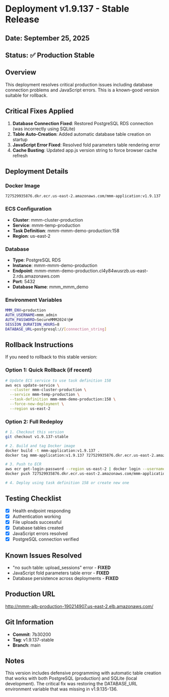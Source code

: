 # Deployment v1.9.137 - Stable Release

## Date: September 25, 2025

## Status: ✅ Production Stable

## Overview
This deployment resolves critical production issues including database connection problems and JavaScript errors. This is a known-good version suitable for rollback.

## Critical Fixes Applied
1. **Database Connection Fixed**: Restored PostgreSQL RDS connection (was incorrectly using SQLite)
2. **Table Auto-Creation**: Added automatic database table creation on startup
3. **JavaScript Error Fixed**: Resolved fold parameters table rendering error
4. **Cache Busting**: Updated app.js version string to force browser cache refresh

## Deployment Details

### Docker Image
```
727529935876.dkr.ecr.us-east-2.amazonaws.com/mmm-application:v1.9.137
```

### ECS Configuration
- **Cluster**: mmm-cluster-production
- **Service**: mmm-temp-production
- **Task Definition**: mmm-mmm-demo-production:158
- **Region**: us-east-2

### Database
- **Type**: PostgreSQL RDS
- **Instance**: mmm-mmm-demo-production
- **Endpoint**: mmm-mmm-demo-production.cl4y84wusrzb.us-east-2.rds.amazonaws.com
- **Port**: 5432
- **Database Name**: mmm_mmm_demo

### Environment Variables
```bash
MMM_ENV=production
AUTH_USERNAME=mmm_admin
AUTH_PASSWORD=SecureMMM2024!@#
SESSION_DURATION_HOURS=8
DATABASE_URL=postgresql://[connection_string]
```

## Rollback Instructions

If you need to rollback to this stable version:

### Option 1: Quick Rollback (if recent)
```bash
# Update ECS service to use task definition 158
aws ecs update-service \
  --cluster mmm-cluster-production \
  --service mmm-temp-production \
  --task-definition mmm-mmm-demo-production:158 \
  --force-new-deployment \
  --region us-east-2
```

### Option 2: Full Redeploy
```bash
# 1. Checkout this version
git checkout v1.9.137-stable

# 2. Build and tag Docker image
docker build -t mmm-application:v1.9.137 .
docker tag mmm-application:v1.9.137 727529935876.dkr.ecr.us-east-2.amazonaws.com/mmm-application:v1.9.137

# 3. Push to ECR
aws ecr get-login-password --region us-east-2 | docker login --username AWS --password-stdin 727529935876.dkr.ecr.us-east-2.amazonaws.com
docker push 727529935876.dkr.ecr.us-east-2.amazonaws.com/mmm-application:v1.9.137

# 4. Deploy using task definition 158 or create new one
```

## Testing Checklist
- [x] Health endpoint responding
- [x] Authentication working
- [x] File uploads successful
- [x] Database tables created
- [x] JavaScript errors resolved
- [x] PostgreSQL connection verified

## Known Issues Resolved
- "no such table: upload_sessions" error - **FIXED**
- JavaScript fold parameters table error - **FIXED**
- Database persistence across deployments - **FIXED**

## Production URL
http://mmm-alb-production-190214907.us-east-2.elb.amazonaws.com/

## Git Information
- **Commit**: 7b30200
- **Tag**: v1.9.137-stable
- **Branch**: main

## Notes
This version includes defensive programming with automatic table creation that works with both PostgreSQL (production) and SQLite (local development). The critical fix was restoring the DATABASE_URL environment variable that was missing in v1.9.135-136.